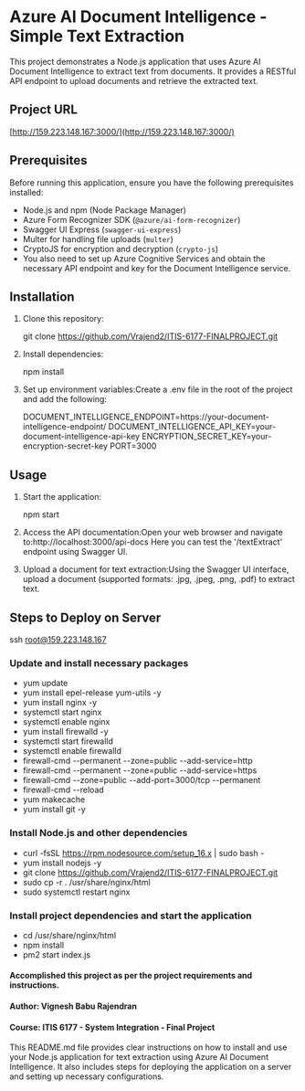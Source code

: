 # Azure AI Document Intelligence - Simple Text Extraction

This project demonstrates a Node.js application that uses Azure AI Document Intelligence to extract text from documents. It provides a RESTful API endpoint to upload documents and retrieve the extracted text.

## Project URL

[http://159.223.148.167:3000/](http://159.223.148.167:3000/)

## Prerequisites

Before running this application, ensure you have the following prerequisites installed:

- Node.js and npm (Node Package Manager)
- Azure Form Recognizer SDK (`@azure/ai-form-recognizer`)
- Swagger UI Express (`swagger-ui-express`)
- Multer for handling file uploads (`multer`)
- CryptoJS for encryption and decryption (`crypto-js`)
- You also need to set up Azure Cognitive Services and obtain the necessary API endpoint and key for the Document Intelligence service.

## Installation

1. Clone this repository:

   git clone https://github.com/Vrajend2/ITIS-6177-FINALPROJECT.git

2. Install dependencies:

    npm install

3. Set up environment variables:Create a .env file in the root of the project and add the following:

    DOCUMENT_INTELLIGENCE_ENDPOINT=https://your-document-intelligence-endpoint/
    DOCUMENT_INTELLIGENCE_API_KEY=your-document-intelligence-api-key
    ENCRYPTION_SECRET_KEY=your-encryption-secret-key
    PORT=3000

## Usage

1. Start the application:

    npm start

2. Access the API documentation:Open your web browser and navigate to:http://localhost:3000/api-docs Here you can test the '/textExtract' endpoint using Swagger UI.

3. Upload a document for text extraction:Using the Swagger UI interface, upload a document (supported formats: .jpg, .jpeg, .png, .pdf) to extract text.

## Steps to Deploy on Server

ssh root@159.223.148.167

### Update and install necessary packages
- yum update
- yum install epel-release yum-utils -y
- yum install nginx -y
- systemctl start nginx
- systemctl enable nginx
- yum install firewalld -y
- systemctl start firewalld
- systemctl enable firewalld
- firewall-cmd --permanent --zone=public --add-service=http
- firewall-cmd --permanent --zone=public --add-service=https
- firewall-cmd --zone=public --add-port=3000/tcp --permanent
- firewall-cmd --reload
- yum makecache
- yum install git -y

### Install Node.js and other dependencies
- curl -fsSL https://rpm.nodesource.com/setup_16.x | sudo bash -
- yum install nodejs -y
- git clone https://github.com/Vrajend2/ITIS-6177-FINALPROJECT.git
- sudo cp -r . /usr/share/nginx/html
- sudo systemctl restart nginx

### Install project dependencies and start the application
- cd /usr/share/nginx/html
- npm install
- pm2 start index.js

#### Accomplished this project as per the project requirements and instructions.

#### Author: Vignesh Babu Rajendran
#### Course: ITIS 6177 - System Integration - Final Project

This README.md file provides clear instructions on how to install and use your Node.js application for text extraction using Azure AI Document Intelligence. It also includes steps for deploying the application on a server and setting up necessary configurations.
